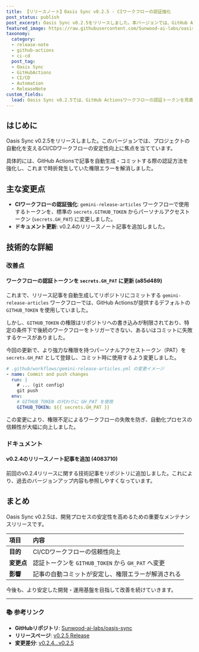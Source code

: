 ```yaml
---
title: 【リリースノート】Oasis Sync v0.2.5 - CIワークフローの認証強化
post_status: publish
post_excerpt: Oasis Sync v0.2.5をリリースしました。本バージョンでは、GitHub ActionsのCIワークフローにおける認証方法を改善し、より安定した自動コミットを実現しています。
featured_image: https://raw.githubusercontent.com/Sunwood-ai-labs/oasis-sync/main/generated-images/release-v0.2.5-20251015_084354/imagen-4-ultra_2025-10-15T08-44-52-118Z_A_mesmerizing_and_vivid_digital_painting_featuring_1.png
taxonomy:
  category:
  - release-note
  - github-actions
  - ci-cd
  post_tag:
  - Oasis Sync
  - GitHubActions
  - CI/CD
  - Automation
  - ReleaseNote
custom_fields:
  lead: Oasis Sync v0.2.5では、GitHub Actionsワークフローの認証トークンを見直し、自動化プロセスの信頼性を向上させました。この記事では、変更の技術的な背景と内容を詳しく解説します。
---
```


## はじめに

Oasis Sync v0.2.5をリリースしました。このバージョンでは、プロジェクトの自動化を支えるCI/CDワークフローの安定性向上に焦点を当てています。

具体的には、GitHub Actionsで記事を自動生成・コミットする際の認証方法を強化し、これまで時折発生していた権限エラーを解消しました。

## 主な変更点

- **CIワークフローの認証強化**: `gemini-release-articles` ワークフローで使用するトークンを、標準の `secrets.GITHUB_TOKEN` からパーソナルアクセストークン (`secrets.GH_PAT`) に変更しました。
- **ドキュメント更新**: v0.2.4のリリースノート記事を追加しました。

## 技術的な詳細

### 改善点

#### ワークフローの認証トークンを `secrets.GH_PAT` に更新 (a85d489)

これまで、リリース記事を自動生成してリポジトリにコミットする `gemini-release-articles` ワークフローでは、GitHub Actionsが提供するデフォルトの `GITHUB_TOKEN` を使用していました。

しかし、`GITHUB_TOKEN` の権限はリポジトリへの書き込みが制限されており、特定の条件下で後続のワークフローをトリガーできない、あるいはコミットに失敗するケースがありました。

今回の更新で、より強力な権限を持つパーソナルアクセストークン（PAT）を `secrets.GH_PAT` として登録し、コミット時に使用するよう変更しました。

```yaml
# .github/workflows/gemini-release-articles.yml の変更イメージ
- name: Commit and push changes
  run: |
    # ... (git config)
    git push
  env:
    # GITHUB_TOKEN の代わりに GH_PAT を使用
    GITHUB_TOKEN: ${{ secrets.GH_PAT }}
```

この変更により、権限不足によるワークフローの失敗を防ぎ、自動化プロセスの信頼性が大幅に向上しました。

### ドキュメント

#### v0.2.4のリリースノート記事を追加 (4083710)

前回のv0.2.4リリースに関する技術記事をリポジトリに追加しました。これにより、過去のバージョンアップ内容も参照しやすくなっています。

## まとめ

Oasis Sync v0.2.5は、開発プロセスの安定性を高めるための重要なメンテナンスリリースです。

| 項目 | 内容 |
|:---|:---|
| **目的** | CI/CDワークフローの信頼性向上 |
| **変更点** | 認証トークンを `GITHUB_TOKEN` から `GH_PAT` へ変更 |
| **影響** | 記事の自動コミットが安定し、権限エラーが解消される |

今後も、より安定した開発・運用基盤を目指して改善を続けていきます。

---

### 📚 参考リンク

- **GitHubリポジトリ**: [Sunwood-ai-labs/oasis-sync](https://github.com/Sunwood-ai-labs/oasis-sync)
- **リリースページ**: [v0.2.5 Release](https://github.com/Sunwood-ai-labs/oasis-sync/releases/tag/v0.2.5)
- **変更差分**: [v0.2.4...v0.2.5](https://github.com/Sunwood-ai-labs/oasis-sync/compare/v0.2.4...v0.2.5)
